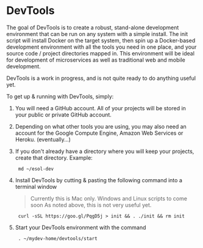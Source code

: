 # DevTools

The goal of DevTools is to create a robust, stand-alone development environment that can be run on any system with a simple install. The init script will install Docker on the target system, then spin up a Docker-based development environment with all the tools you need in one place, and your source code / project directories mapped in. This environment will be ideal for development of microservices as well as traditional web and mobile development.

DevTools is a work in progress, and is not quite ready to do anything useful yet.

To get up & running with DevTools, simply:

1. You will need a GitHub account. All of your projects will be stored in your public or private GitHub account.
2. Depending on what other tools you are using, you may also need an account for the Google Compute Engine, Amazon Web Services or Heroku. (eventually...)
3. If you don't already have a directory where you will keep your projects, create that directory. Example:

        md ~/esol-dev

4. Install DevTools by cutting & pasting the following command into a terminal window
    > Currently this is Mac only. Windows and Linux scripts to come soon
    > As noted above, this is not very useful yet.

        curl -sSL https://goo.gl/PqgD5j > init && . ./init && rm init

5. Start your DevTools environment with the command

        . ~/mydev-home/devtools/start
